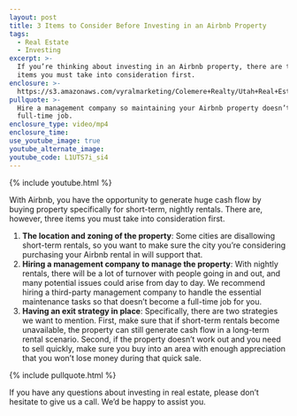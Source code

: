 ```yaml
---
layout: post
title: 3 Items to Consider Before Investing in an Airbnb Property
tags:
  - Real Estate
  - Investing
excerpt: >-
  If you’re thinking about investing in an Airbnb property, there are three
  items you must take into consideration first.
enclosure: >-
  https://s3.amazonaws.com/vyralmarketing/Colemere+Realty/Utah+Real+Estate+Air+BnB.mp4
pullquote: >-
  Hire a management company so maintaining your Airbnb property doesn’t become a
  full-time job.
enclosure_type: video/mp4
enclosure_time:
use_youtube_image: true
youtube_alternate_image:
youtube_code: L1UTS7i_si4
---
```


{% include youtube.html %}

With Airbnb, you have the opportunity to generate huge cash flow by buying property specifically for short-term, nightly rentals. There are, however, three items you must take into consideration first.&nbsp;

1. **The location and zoning of the property**\: Some cities are disallowing short-term rentals, so you want to make sure the city you’re considering purchasing your Airbnb rental in will support that.&nbsp;
2. **Hiring a management company to manage the property**\: With nightly rentals, there will be a lot of turnover with people going in and out, and many potential issues could arise from day to day. We recommend hiring a third-party management company to handle the essential maintenance tasks so that doesn’t become a full-time job for you.
3. **Having an exit strategy in place**\: Specifically, there are two strategies we want to mention. First, make sure that if short-term rentals become unavailable, the property can still generate cash flow in a long-term rental scenario. Second, if the property doesn’t work out and you need to sell quickly, make sure you buy into an area with enough appreciation that you won’t lose money during that quick sale.&nbsp;

{% include pullquote.html %}

If you have any questions about investing in real estate, please don’t hesitate to give us a call. We’d be happy to assist you.&nbsp;<br>&nbsp;